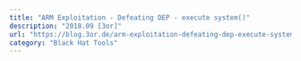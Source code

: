 ```yaml
---
title: "ARM Exploitation - Defeating DEP - execute system()"
description: "2018.09 [3or]"
url: "https://blog.3or.de/arm-exploitation-defeating-dep-execute-system.html"
category: "Black Hat Tools"
---
```

